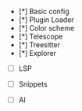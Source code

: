 
- [*] Basic config
- [*] Plugin Loader
- [*] Color scheme
- [*] Telescope
- [*] Treesitter
- [*] Explorer
- [ ] LSP
- [ ] Snippets
- [ ] AI


